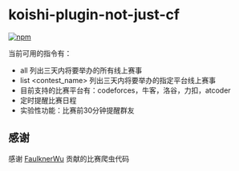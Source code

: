 # koishi-plugin-not-just-cf

[![npm](https://img.shields.io/npm/v/koishi-plugin-not-just-cf?style=flat-square)](https://www.npmjs.com/package/koishi-plugin-not-just-cf)

当前可用的指令有：

- all  列出三天内将要举办的所有线上赛事
- list <contest_name> 列出三天内将要举办的指定平台线上赛事
- 目前支持的比赛平台有：codeforces，牛客，洛谷，力扣，atcoder
- 定时提醒比赛日程
- 实验性功能：比赛前30分钟提醒群友

## 感谢

感谢 [FaulknerWu](https://github.com/FaulknerWu) 贡献的比赛爬虫代码